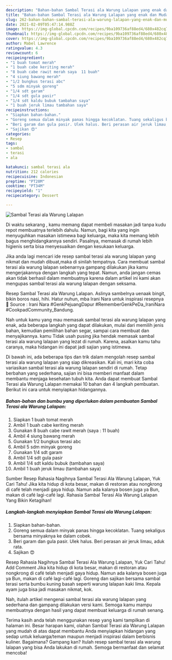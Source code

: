 ```yaml
---
description: "Bahan-bahan Sambal Terasi ala Warung Lalapan yang enak dan Mudah Dibuat"
title: "Bahan-bahan Sambal Terasi ala Warung Lalapan yang enak dan Mudah Dibuat"
slug: 262-bahan-bahan-sambal-terasi-ala-warung-lalapan-yang-enak-dan-mudah-dibuat
date: 2021-02-09T05:47:14.988Z
image: https://img-global.cpcdn.com/recipes/9ba109736af88ed4/680x482cq70/sambal-terasi-ala-warung-lalapan-foto-resep-utama.jpg
thumbnail: https://img-global.cpcdn.com/recipes/9ba109736af88ed4/680x482cq70/sambal-terasi-ala-warung-lalapan-foto-resep-utama.jpg
cover: https://img-global.cpcdn.com/recipes/9ba109736af88ed4/680x482cq70/sambal-terasi-ala-warung-lalapan-foto-resep-utama.jpg
author: Mabel Lawrence
ratingvalue: 4.3
reviewcount: 6
recipeingredient:
- "1 buah tomat merah"
- "1 buah cabe keriting merah"
- "8 buah cabe rawit merah saya  11 buah"
- "4 siung bawang merah"
- "1/2 bungkus terasi abc"
- "5 sdm minyak goreng"
- "1/4 sdt garam"
- "1/4 sdt gula pasir"
- "1/4 sdt kaldu bubuk tambahan saya"
- "1 buah jeruk limau tambahan saya"
recipeinstructions:
- "Siapkan bahan-bahan."
- "Goreng semua dalam minyak panas hingga kecoklatan. Tuang sekaligus bersama minyaknya ke dalam cobek."
- "Beri garam dan gula pasir. Ulek halus. Beri perasan air jeruk limau, aduk rata."
- "Sajikan 😍"
categories:
- Resep
tags:
- sambal
- terasi
- ala

katakunci: sambal terasi ala 
nutrition: 212 calories
recipecuisine: Indonesian
preptime: "PT20M"
cooktime: "PT34M"
recipeyield: "1"
recipecategory: Dessert

---
```



![Sambal Terasi ala Warung Lalapan](https://img-global.cpcdn.com/recipes/9ba109736af88ed4/680x482cq70/sambal-terasi-ala-warung-lalapan-foto-resep-utama.jpg)

Di waktu  sekarang , kamu memang dapat membeli masakan jadi tanpa kudu repot membuatnya terlebih dahulu. Namun, bagi kita yang ingin menyuguhkan masakan istimewa bagi keluarga, maka kita memang lebih bagus menghidangkannya sendiri. Pasalnya, memasak di rumah lebih higienis serta bisa menyesuaikan dengan kesukaan keluarga.

Jika anda lagi mencari ide resep sambal terasi ala warung lalapan yang nikmat dan mudah dibuat,maka di sinilah tempatnya. Cara membuat sambal terasi ala warung lalapan  sebenarnya gampang dilakukan jika kamu mengerjakannya dengan langkah yang tepat. Namun, anda jangan cemas akan tidak berhasil dalam membuatnya 
karena dalam artikel ini kami akan mengupas sambal terasi ala warung lalapan dengan seksama.  

Resep Sambal Terasi ala Warung Lalapan. Aslinya sambelnya uenaak bingit, bikin boros nasi, hihi. Hatur nuhun, mba Irani Nara untuk inspirasi resepnya 💜 Source : Irani Nara #GenkPejuangDapur #RememberGenkPeDa_IraniNara #CookpadCommunity_Bandung.

Nah untuk kamu yang mau memasak sambal terasi ala warung lalapan yang enak, ada beberapa langkah yang dapat dilakukan, mulai dari memilih jenis bahan, kemudian pemilihan bahan segar, sampai cara membuat dan menyajikannya. kamu Tidak usah pusing jika hendak memasak sambal terasi ala warung lalapan yang lezat di rumah. Karena, asalkan kamu  tahu caranya, maka hidangan ini dapat jadi sajian yang istimewa.

Di bawah ini, ada beberapa tips dan trik dalam mengolah resep sambal terasi ala warung lalapan yang siap dikreasikan. Kali ini, mari kita coba variasikan sambal terasi ala warung lalapan sendiri di rumah. Tetap berbahan yang sederhana, sajian ini bisa memberi manfaat dalam membantu menjaga kesehatan tubuh kita. Anda dapat membuat Sambal Terasi ala Warung Lalapan memakai 10 bahan dan 4 langkah pembuatan. Berikut ini cara untuk menyiapkan hidangannya.

<!--inarticleads1-->

##### Bahan-bahan dan bumbu yang diperlukan dalam pembuatan Sambal Terasi ala Warung Lalapan:

1. Siapkan 1 buah tomat merah
1. Ambil 1 buah cabe keriting merah
1. Gunakan 8 buah cabe rawit merah (saya : 11 buah)
1. Ambil 4 siung bawang merah
1. Gunakan 1/2 bungkus terasi abc
1. Ambil 5 sdm minyak goreng
1. Gunakan 1/4 sdt garam
1. Ambil 1/4 sdt gula pasir
1. Ambil 1/4 sdt kaldu bubuk (tambahan saya)
1. Ambil 1 buah jeruk limau (tambahan saya)


Sumber Resep Rahasia Nagihnya Sambal Terasi Ala Warung Lalapan, Yuk Cari Tahu! Jika kita hidup di kota besar, makan di restoran atau nongkrong di café telah menjadi gaya hidup. Namun ada kalanya bosen juga ya Bun, makan di café lagi-café lagi. Rahasia Sambal Terasi Ala Warung Lalapan Yang Bikin Ketagihan! 

<!--inarticleads2-->

##### Langkah-langkah menyiapkan Sambal Terasi ala Warung Lalapan:

1. Siapkan bahan-bahan.
1. Goreng semua dalam minyak panas hingga kecoklatan. Tuang sekaligus bersama minyaknya ke dalam cobek.
1. Beri garam dan gula pasir. Ulek halus. Beri perasan air jeruk limau, aduk rata.
1. Sajikan 😍


Resep Rahasia Nagihnya Sambal Terasi Ala Warung Lalapan, Yuk Cari Tahu! Add Comment Jika kita hidup di kota besar, makan di restoran atau nongkrong di café telah menjadi gaya hidup. Namun ada kalanya bosen juga ya Bun, makan di café lagi-café lagi. Goreng dan sajikan bersama sambal terasi serta bumbu kuning basah seperti warung lalapan kaki lima. Kepala ayam juga bisa jadi masakan nikmat, kok. 

Nah, itulah artikel mengenai  sambal terasi ala warung lalapan  yang sederhana dan gampang dilakukan versi kami. Semoga kamu mampu membuatnya dengan hasil yang dapat membuat keluarga di rumah senang. 

Terima kasih anda telah menggunakan resep yang kami tampilkan di halaman ini. Besar harapan kami, olahan  Sambal Terasi ala Warung Lalapan yang mudah di atas dapat membantu Anda menyiapkan hidangan yang sedap untuk keluarga/teman maupun menjadi inspirasi dalam berbisnis kuliner. Bagaimana? Gampang kan? Itulah resep sambal terasi ala warung lalapan yang bisa Anda lakukan di rumah. Semoga bermanfaat dan selamat mencoba!


